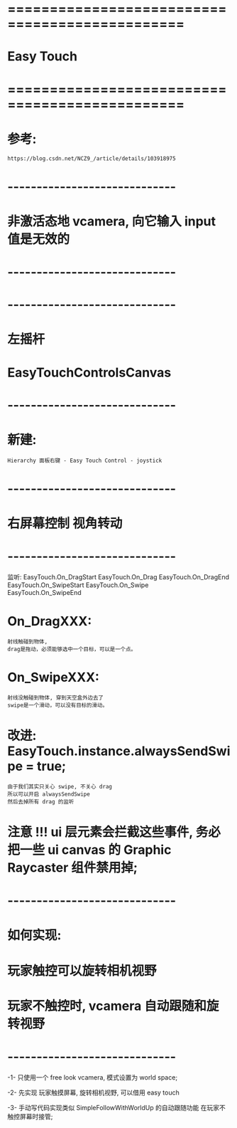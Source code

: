 # =============================================== #
#              Easy Touch
# =============================================== #


# 参考:
    https://blog.csdn.net/NCZ9_/article/details/103918975




# ----------------------------- #
#     非激活态地 vcamera, 向它输入 input 值是无效的
# ----------------------------- #





# ----------------------------- #
#  左摇杆
#  EasyTouchControlsCanvas
# ----------------------------- #

# 新建:
    Hierarchy 面板右键 - Easy Touch Control - joystick




# ----------------------------- #
#     右屏幕控制 视角转动
# ----------------------------- #

监听:
    EasyTouch.On_DragStart
    EasyTouch.On_Drag 
    EasyTouch.On_DragEnd 
    EasyTouch.On_SwipeStart
    EasyTouch.On_Swipe    
    EasyTouch.On_SwipeEnd  

# On_DragXXX:
    射线触碰到物体, 
    drag是拖动，必须能够选中一个目标，可以是一个点。


# On_SwipeXXX:
    射线没触碰到物体, 穿到天空盒外边去了
    swipe是一个滑动，可以没有目标的滑动。


# 改进:  EasyTouch.instance.alwaysSendSwipe = true;
    由于我们其实只关心 swipe, 不关心 drag
    所以可以开启 alwaysSendSwipe
    然后去掉所有 drag 的监听


# 注意 !!!  ui 层元素会拦截这些事件, 务必把一些 ui canvas 的 Graphic Raycaster 组件禁用掉;



# ----------------------------- #
#  如何实现:
#     玩家触控可以旋转相机视野
#     玩家不触控时, vcamera 自动跟随和旋转视野 
# ----------------------------- #

-1-
    只使用一个 free look vcamera, 模式设置为 world space;

-2-
    先实现 玩家触摸屏幕, 旋转相机视野, 可以借用 easy touch

-3-
    手动写代码实现类似 SimpleFollowWithWorldUp 的自动跟随功能
    在玩家不触控屏幕时接管;
















